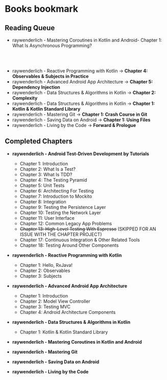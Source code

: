 # Books bookmark

## Reading Queue

- raywenderlich - Mastering Coroutines in Kotlin and Android- Chapter 1: What Is Asynchronous Programming?

<br/>
<br/>
  
- raywenderlich - Reactive Programming with Kotlin -> **Chapter 4: Observables & Subjects in Practice**
- raywenderlich - Advanced Android App Architecture -> **Chapter 5: Dependency Injection**
- raywenderlich - Data Structures & Algorithms in Kotlin -> **Chapter 2: Complexity**
- raywenderlich - Data Structures & Algorithms in Kotlin -> **Chapter 1: Kotlin & Kotlin Standard Library**
- raywenderlich - Mastering Git -> **Chapter 1: Crash Course in Git**
- raywenderlich - Saving Data on Android -> **Chapter 1: Using Files**
- raywenderlich - Living by the Code -> **Forward & Prologue**

## Completed Chapters

- **raywenderlich - Android Test-Driven Development by Tutorials**
    - Chapter 1: Introduction
    - Chapter 2: What Is a Test?
    - Chapter 3: What Is TDD?
    - Chapter 4: The Testing Pyramid
    - Chapter 5: Unit Tests
    - Chapter 6: Architecting For Testing
    - Chapter 7: Introduction to Mockito
    - Chapter 8: Integration
    - Chapter 9: Testing the Persistence Layer
    - Chapter 10: Testing the Network Layer
    - Chapter 11: User Interface
    - Chapter 12: Common Legacy App Problems
    - ~~Chapter 13: High-Level Testing With Espresso~~ (SKIPPED FOR AN ISSUE WITH THE CHAPTER PROJECT)
    - Chapter 17: Continuous Integration & Other Related Tools
    - Chapter 18: Testing Around Other Components

- **raywenderlich - Reactive Programming with Kotlin**
    - Chapter 1: Hello, RxJava!
    - Chapter 2: Observables
    - Chapter 3: Subjects
- **raywenderlich - Advanced Android App Architecture**
    - Chapter 1: Introduction
    - Chapter 2: Model View Controller
    - Chapter 3: Testing MVC
    - Chapter 4: Android Architecture Components
- **raywenderlich - Data Structures & Algorithms in Kotlin**
    - Chapter 1: Kotlin & Kotlin Standard Library
- **raywenderlich - Mastering Coroutines in Kotlin and Android**
- **raywenderlich - Mastering Git**
- **raywenderlich - Saving Data on Android**
- **raywenderlich - Living by the Code**  








